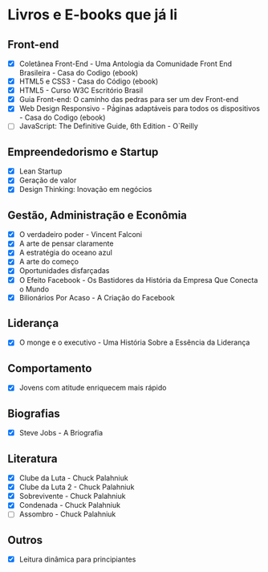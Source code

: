 # Livros e E-books que já li

## Front-end

- [X] Coletânea Front-End - Uma Antologia da Comunidade Front End Brasileira - Casa do Codigo (ebook)
- [X] HTML5 e CSS3 - Casa do Código (ebook)
- [X] HTML5 - Curso W3C Escritório Brasil
- [X] Guia Front-end: O caminho das pedras para ser um dev Front-end
- [X] Web Design Responsivo - Pá́ginas adaptáveis para todos os dispositivos - Casa do Codigo (ebook)
- [ ] JavaScript: The Definitive Guide, 6th Edition - O`Reilly

## Empreendedorismo e Startup

- [X] Lean Startup
- [X] Geração de valor
- [X] Design Thinking: Inovação em negócios

## Gestão, Administração e Econômia

- [X] O verdadeiro poder - Vincent Falconi
- [X] A arte de pensar claramente
- [X] A estratégia do oceano azul
- [X] A arte do começo
- [X] Oportunidades disfarçadas
- [X] O Efeito Facebook - Os Bastidores da História da Empresa Que Conecta o Mundo
- [X] Bilionários Por Acaso - A Criação do Facebook

## Liderança

- [X] O monge e o executivo - Uma História Sobre a Essência da Liderança

## Comportamento

- [X] Jovens com atitude enriquecem mais rápido

## Biografias

- [X] Steve Jobs - A Briografia

## Literatura

- [X] Clube da Luta - Chuck Palahniuk
- [X] Clube da Luta 2 - Chuck Palahniuk
- [X] Sobrevivente - Chuck Palahniuk
- [X] Condenada - Chuck Palahniuk
- [ ] Assombro - Chuck Palahniuk

## Outros

- [X] Leitura dinâmica para principiantes
